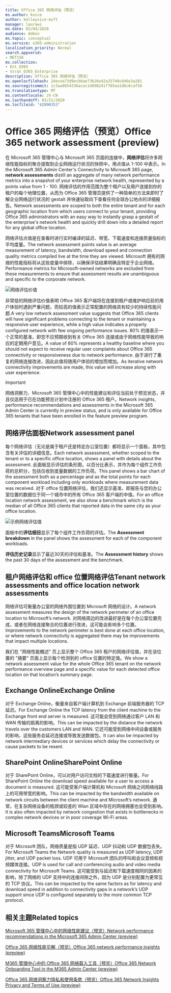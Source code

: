 ```yaml
---
title: Office 365 网络评估（预览）
ms.author: kvice
author: kelleyvice-msft
manager: laurawi
ms.date: 03/04/2020
audience: Admin
ms.topic: conceptual
ms.service: o365-administration
localization_priority: Normal
search.appverid:
- MET150
ms.collection:
- Ent_O365
- Strat_O365_Enterprise
description: Office 365 网络评估（预览）
ms.openlocfilehash: 24ecea73d9ecb6ae73b26e42a25749c846e3a281
ms.sourcegitcommit: 1c3aa0654336acec14098241f785ea1d8c6caf50
ms.translationtype: MT
ms.contentlocale: zh-CN
ms.lasthandoff: 03/21/2020
ms.locfileid: "42890353"
---
```

# <a name="office-365-network-assessment-preview"></a><span data-ttu-id="d7376-103">Office 365 网络评估（预览）</span><span class="sxs-lookup"><span data-stu-id="d7376-103">Office 365 network assessment (preview)</span></span>

<span data-ttu-id="d7376-104">在 Microsoft 365 管理中心与 Microsoft 365 页面的连接中，**网络评估**将许多网络性能指标的聚合提取到企业网络运行状况的快照中，用点值从 1-100 中表示。</span><span class="sxs-lookup"><span data-stu-id="d7376-104">In the Microsoft 365 Admin Center's Connectivity to Microsoft 365 page, **network assessments** distill an aggregate of many network performance metrics into a snapshot of your enterprise network health, represented by a points value from 1 - 100.</span></span> <span data-ttu-id="d7376-105">网络评估的作用范围为整个租户以及用户连接到你的租户的每个地理位置，从而为 Office 365 管理员提供了一种简单的方法来即时了解企业网络运行状况的 gestalt 并快速钻取向下查看任何全球办公地点的详细报告。</span><span class="sxs-lookup"><span data-stu-id="d7376-105">Network assessments are scoped to both the entire tenant and for each geographic location from which users connect to your tenant, providing Office 365 administrators with an easy way to instantly grasp a gestalt of the enterprise's network health and quickly drill down into a detailed report for any global office location.</span></span>

<span data-ttu-id="d7376-106">网络评估点值是在查看时进行实时编译的延迟、带宽、下载速度和连接质量指标的平均度量。</span><span class="sxs-lookup"><span data-stu-id="d7376-106">The network assessment points value is an average measurement of latency, bandwidth, download speed and connection quality metrics compiled live at the time they are viewed.</span></span> <span data-ttu-id="d7376-107">Microsoft 拥有的网络的性能指标将从这些度量中排除，以确保评估结果明确且特定于企业网络。</span><span class="sxs-lookup"><span data-stu-id="d7376-107">Performance metrics for Microsoft-owned networks are excluded from these measurements to ensure that assessment results are unambiguous and specific to the corporate network.</span></span>

![网络评估价值](Media/m365-mac-perf/m365-mac-perf-overview-score-top.png)

<span data-ttu-id="d7376-109">非常低的网络评估价值表明 Office 365 客户端将在连接到租户或维护响应前的用户体验时遇到严重问题，而较高的值表示正常配置的网络具有较少的持续性能问题.</span><span class="sxs-lookup"><span data-stu-id="d7376-109">A very low network assessment value suggests that Office 365 clients will have significant problems connecting to the tenant or maintaining a responsive user experience, while a high value indicates a properly configured network with few ongoing performance issues.</span></span> <span data-ttu-id="d7376-110">80% 的值表示一个正常的基准，即您不应预期收到有关 Office 365 连接或由于网络性能导致的响应的定期用户意见。</span><span class="sxs-lookup"><span data-stu-id="d7376-110">A value of 80% represents a healthy baseline where you should not expect to receive regular user complaints about Office 365 connectivity or responsiveness due to network performance.</span></span> <span data-ttu-id="d7376-111">由于进行了重复的网络连接改进，因此此值将随用户体验的增加而增加。</span><span class="sxs-lookup"><span data-stu-id="d7376-111">As iterative network connectivity improvements are made, this value will increase along with user experience.</span></span>

>[!IMPORTANT]
><span data-ttu-id="d7376-112">网络洞察力、Microsoft 365 管理中心中的性能建议和评估当前处于预览状态，并且仅适用于已在功能预览计划中注册的 Office 365 租户。</span><span class="sxs-lookup"><span data-stu-id="d7376-112">Network insights, performance recommendations and assessments in the Microsoft 365 Admin Center is currently in preview status, and is only available for Office 365 tenants that have been enrolled in the feature preview program.</span></span>

## <a name="network-assessment-panel"></a><span data-ttu-id="d7376-113">网络评估面板</span><span class="sxs-lookup"><span data-stu-id="d7376-113">Network assessment panel</span></span>

<span data-ttu-id="d7376-114">每个网络评估（无论是属于租户还是特定办公室位置）都将显示一个面板，其中包含有关评估的详细信息。</span><span class="sxs-lookup"><span data-stu-id="d7376-114">Each network assessment, whether scoped to the tenant or to a specific office location, shows a panel with details about the assessment.</span></span> <span data-ttu-id="d7376-115">此面板显示评估的条形图，以百分比表示，并作为每个组件工作负荷的总积分，包括仅收到度量数据的工作负荷。</span><span class="sxs-lookup"><span data-stu-id="d7376-115">This panel shows a bar chart of the assessment both as a percentage and as the total points for each component workload including only workloads where measurement data was received.</span></span> <span data-ttu-id="d7376-116">对于 office 位置网络评估，我们还显示基准，即报告与您的办公室位置的数据位于同一个城市中的所有 Office 365 客户端的中值。</span><span class="sxs-lookup"><span data-stu-id="d7376-116">For an office location network assessment, we also show a benchmark which is the median of all Office 365 clients that reported data in the same city as your office location.</span></span>

![示例网络评估值](Media/m365-mac-perf/m365-mac-perf-overview-score.png)

<span data-ttu-id="d7376-118">面板中的**评估细目**显示了每个组件工作负荷的评估。</span><span class="sxs-lookup"><span data-stu-id="d7376-118">The **Assessment breakdown** in the panel shows the assessment for each of the component workloads.</span></span>

<span data-ttu-id="d7376-119">**评估历史记录**显示了最近30天的评估和基准。</span><span class="sxs-lookup"><span data-stu-id="d7376-119">The **Assessment history** shows the past 30 days of the assessment and the benchmark.</span></span>

## <a name="tenant-network-assessments-and-office-location-network-assessments"></a><span data-ttu-id="d7376-120">租户网络评估和 office 位置网络评估</span><span class="sxs-lookup"><span data-stu-id="d7376-120">Tenant network assessments and office location network assessments</span></span>

<span data-ttu-id="d7376-121">网络评估可衡量办公室的网络外围位置到 Microsoft 网络的设计。</span><span class="sxs-lookup"><span data-stu-id="d7376-121">A network assessment measures the design of the network perimeter of an office location to Microsoft’s network.</span></span> <span data-ttu-id="d7376-122">对网络周边的改进最好是在每个办公室位置完成，或者在网络连接聚合的位置进行改进，这可能会影响多个位置。</span><span class="sxs-lookup"><span data-stu-id="d7376-122">Improvements to the network perimeter is best done at each office location, or where network connectivity is aggregated there may be improvements that impact multiple locations.</span></span>

<span data-ttu-id="d7376-123">我们在 "网络性能概述" 页上显示整个 Office 365 租户的网络评估值，并在该位置的 "摘要" 页面上显示每个检测到的 office 位置的特定值。</span><span class="sxs-lookup"><span data-stu-id="d7376-123">We show a network assessment value for the whole Office 365 tenant on the network performance overview page and a specific value for each detected office location on that location’s summary page.</span></span>

## <a name="exchange-online"></a><span data-ttu-id="d7376-124">Exchange Online</span><span class="sxs-lookup"><span data-stu-id="d7376-124">Exchange Online</span></span>

<span data-ttu-id="d7376-125">对于 Exchange Online，衡量来自客户端计算机到 Exchange 前端服务器的 TCP 延迟。</span><span class="sxs-lookup"><span data-stu-id="d7376-125">For Exchange Online the TCP latency from the client machine to the Exchange front end server is measured.</span></span> <span data-ttu-id="d7376-126">这可能会受到网络通过客户 LAN 和 WAN 传输的距离的影响。</span><span class="sxs-lookup"><span data-stu-id="d7376-126">This can be impacted by the distance the network travels over the customers LAN and WAN.</span></span> <span data-ttu-id="d7376-127">它还可能受到网络中间设备或服务的影响，这些服务会延迟连接或导致发送数据包。</span><span class="sxs-lookup"><span data-stu-id="d7376-127">It can also be impacted by network intermediary devices or services which delay the connectivity or cause packets to be resent.</span></span>

## <a name="sharepoint-online"></a><span data-ttu-id="d7376-128">SharePoint Online</span><span class="sxs-lookup"><span data-stu-id="d7376-128">SharePoint Online</span></span>

<span data-ttu-id="d7376-129">对于 SharePoint Online，可以对用户访问文档的下载速度进行衡量。</span><span class="sxs-lookup"><span data-stu-id="d7376-129">For SharePoint Online the download speed available for a user to access a document is measured.</span></span> <span data-ttu-id="d7376-130">这可能受客户端计算机和 Microsoft 网络之间网络线路上的可用带宽的影响。</span><span class="sxs-lookup"><span data-stu-id="d7376-130">This can be impacted by the bandwidth available on network circuits between the client machine and Microsoft’s network.</span></span> <span data-ttu-id="d7376-131">通常，在复杂网络设备的瓶颈或较差的 Wlan 区域中存在的网络拥塞也会受到影响。</span><span class="sxs-lookup"><span data-stu-id="d7376-131">It is also often impacted by network congestion that exists in bottlenecks in complex network devices or in poor coverage Wi-Fi areas.</span></span>

## <a name="microsoft-teams"></a><span data-ttu-id="d7376-132">Microsoft Teams</span><span class="sxs-lookup"><span data-stu-id="d7376-132">Microsoft Teams</span></span>

<span data-ttu-id="d7376-133">对于 Microsoft 团队，网络质量是指 UDP 延迟、UDP 抖动和 UDP 数据包丢失。</span><span class="sxs-lookup"><span data-stu-id="d7376-133">For Microsoft Teams the Network quality is measured as UDP latency, UDP jitter, and UDP packet loss.</span></span> <span data-ttu-id="d7376-134">UDP 可用于 Microsoft 团队的呼叫和会议音频和视频媒体连接。</span><span class="sxs-lookup"><span data-stu-id="d7376-134">UDP is used for call and conferencing audio and video media connectivity for Microsoft Teams.</span></span> <span data-ttu-id="d7376-135">这可能受到与延迟和下载速度相同的因素的影响，除了网络的 UDP 支持中的连接间隙之外，因为 UDP 是分别配置为更常见的 TCP 协议。</span><span class="sxs-lookup"><span data-stu-id="d7376-135">This can be impacted by the same factors as for latency and download speed in addition to connectivity gaps in a network’s UDP support since UDP is configured separately to the more common TCP protocol.</span></span>

## <a name="related-topics"></a><span data-ttu-id="d7376-136">相关主题</span><span class="sxs-lookup"><span data-stu-id="d7376-136">Related topics</span></span>

[<span data-ttu-id="d7376-137">Microsoft 365 管理中心中的网络性能建议（预览）</span><span class="sxs-lookup"><span data-stu-id="d7376-137">Network performance recommendations in the Microsoft 365 Admin Center (preview)</span></span>](office-365-network-mac-perf-overview.md)

[<span data-ttu-id="d7376-138">Office 365 网络性能见解（预览）</span><span class="sxs-lookup"><span data-stu-id="d7376-138">Office 365 network performance insights (preview)</span></span>](office-365-network-mac-perf-insights.md)

[<span data-ttu-id="d7376-139">M365 管理中心中的 Office 365 网络载入工具（预览）</span><span class="sxs-lookup"><span data-stu-id="d7376-139">Office 365 Network Onboarding Tool in the M365 Admin Center (preview)</span></span>](office-365-network-mac-perf-onboarding-tool.md)

[<span data-ttu-id="d7376-140">Office 365 网络洞察力隐私和使用条款（预览）</span><span class="sxs-lookup"><span data-stu-id="d7376-140">Office 365 Network Insights Privacy and Terms of Use (preview)</span></span>](office-365-network-mac-perf-privacy.md)
